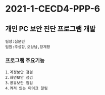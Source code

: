 # 2021-1-CECD4-PPP-6
## 개인 PC 보안 진단 프로그램 개발
    팀장:심문빈
    팀원:주성항,오상남,장계평
    
### 프로그램 주요기능
    1.계정보안 점검
    2.화면보안 점검
    3.공유보안 점검
    4.켜져 있는 마이크 알림
